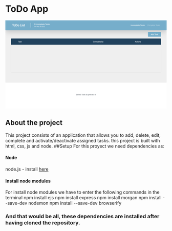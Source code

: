 # ToDo App 
<img src="src/public/images/img.png" alt="My cool logo"/>

## About the project
This project consists of an application that allows you to add, delete, edit, complete and activate/deactivate assigned tasks. this project is built with html, css, js and node.
##Setup
For this proyect we need dependencies as:

#### Node

node.js  - install [here](https://nodejs.org/es/download/)

#### Install node modules

For install node modules we have to enter the following commands in the terminal
npm install ejs
npm install express
npm install morgan
npm install --save-dev nodemon
npm install --save-dev browserify

### And that would be all, these dependencies are installed after having cloned the repository.